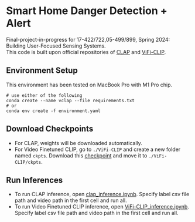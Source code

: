 # Smart Home Danger Detection + Alert
Final-project-in-progress for 17-422/722,05-499/899, Spring 2024: Building User-Focused Sensing Systems.  
This code is built upon official repositories of [CLAP](https://github.com/microsoft/CLAP) and [ViFi-CLIP](https://github.com/muzairkhattak/ViFi-CLIP).
 
## Environment Setup
This environment has been tested on MacBook Pro with M1 Pro chip.
```
# use either of the following
conda create --name vclap --file requirements.txt
# or
conda env create -f environment.yaml
```


## Download Checkpoints
- For CLAP, weights will be downloaded automatically.
- For Video Finetuned CLIP, go to `./ViFi-CLIP` and create a new folder named `ckpts`. Download this [checkpoint](https://mbzuaiac-my.sharepoint.com/personal/uzair_khattak_mbzuai_ac_ae/_layouts/15/onedrive.aspx?id=%2Fpersonal%2Fuzair%5Fkhattak%5Fmbzuai%5Fac%5Fae%2FDocuments%2Fvifi%5Fclip%5Fweights%2Fzero%5Fshot%5Fweights%2Fvifi%5Fclip%5F10%5Fepochs%5Fk400%5Ffull%5Ffinetuned%2Epth&parent=%2Fpersonal%2Fuzair%5Fkhattak%5Fmbzuai%5Fac%5Fae%2FDocuments%2Fvifi%5Fclip%5Fweights%2Fzero%5Fshot%5Fweights&ga=1) and move it to `./ViFi-CLIP/ckpts`.


## Run Inferences
- To run CLAP inference, open [clap_inference.ipynb](./clap_inference.ipynb). Specify label csv file path and video path in the first cell and run all.
- To run Video Finetuned CLIP inference, open [ViFi-CLIP_inference.ipynb](./ViFi-CLIP/ViFi-CLIP_inference.ipynb). Specify label csv file path and video path in the first cell and run all.